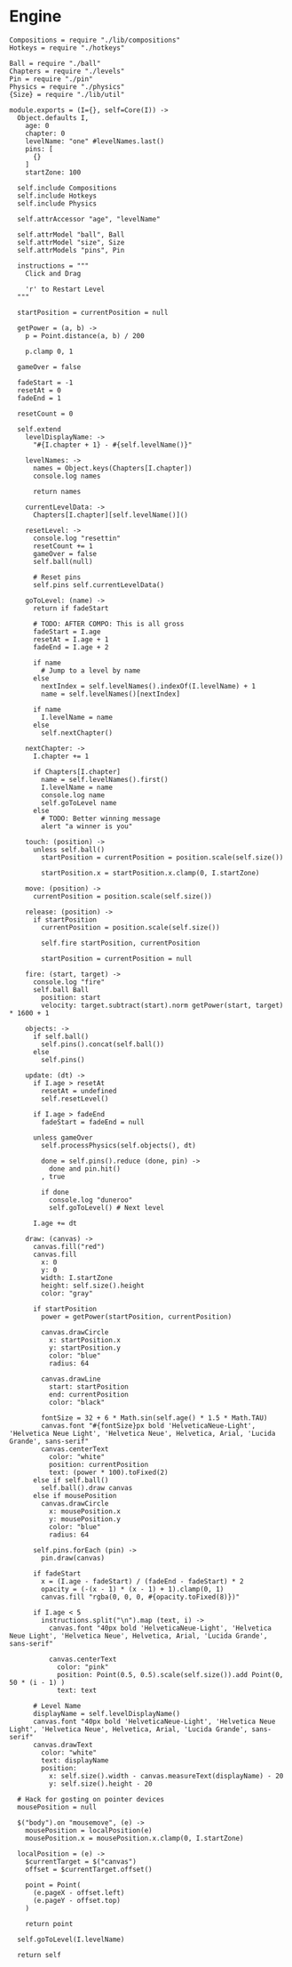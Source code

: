 Engine
======

    Compositions = require "./lib/compositions"
    Hotkeys = require "./hotkeys"

    Ball = require "./ball"
    Chapters = require "./levels"
    Pin = require "./pin"
    Physics = require "./physics"
    {Size} = require "./lib/util"

    module.exports = (I={}, self=Core(I)) ->
      Object.defaults I,
        age: 0
        chapter: 0
        levelName: "one" #levelNames.last()
        pins: [
          {}
        ]
        startZone: 100

      self.include Compositions
      self.include Hotkeys
      self.include Physics

      self.attrAccessor "age", "levelName"

      self.attrModel "ball", Ball
      self.attrModel "size", Size
      self.attrModels "pins", Pin
      
      instructions = """
        Click and Drag
        
        'r' to Restart Level
      """

      startPosition = currentPosition = null

      getPower = (a, b) ->
        p = Point.distance(a, b) / 200
        
        p.clamp 0, 1

      gameOver = false

      fadeStart = -1
      resetAt = 0
      fadeEnd = 1

      resetCount = 0

      self.extend
        levelDisplayName: ->
          "#{I.chapter + 1} - #{self.levelName()}"

        levelNames: ->
          names = Object.keys(Chapters[I.chapter])
          console.log names

          return names

        currentLevelData: ->
          Chapters[I.chapter][self.levelName()]()

        resetLevel: ->
          console.log "resettin"
          resetCount += 1
          gameOver = false
          self.ball(null)

          # Reset pins
          self.pins self.currentLevelData()

        goToLevel: (name) ->
          return if fadeStart
          
          # TODO: AFTER COMPO: This is all gross
          fadeStart = I.age
          resetAt = I.age + 1
          fadeEnd = I.age + 2

          if name
            # Jump to a level by name
          else
            nextIndex = self.levelNames().indexOf(I.levelName) + 1
            name = self.levelNames()[nextIndex]

          if name
            I.levelName = name
          else
            self.nextChapter()
            
        nextChapter: ->
          I.chapter += 1

          if Chapters[I.chapter]
            name = self.levelNames().first()
            I.levelName = name
            console.log name
            self.goToLevel name
          else
            # TODO: Better winning message
            alert "a winner is you"

        touch: (position) ->
          unless self.ball()
            startPosition = currentPosition = position.scale(self.size())
            
            startPosition.x = startPosition.x.clamp(0, I.startZone)

        move: (position) ->
          currentPosition = position.scale(self.size())

        release: (position) ->
          if startPosition
            currentPosition = position.scale(self.size())
      
            self.fire startPosition, currentPosition
      
            startPosition = currentPosition = null

        fire: (start, target) ->
          console.log "fire"
          self.ball Ball
            position: start
            velocity: target.subtract(start).norm getPower(start, target) * 1600 + 1

        objects: ->
          if self.ball()
            self.pins().concat(self.ball())
          else
            self.pins()

        update: (dt) ->
          if I.age > resetAt
            resetAt = undefined
            self.resetLevel()

          if I.age > fadeEnd
            fadeStart = fadeEnd = null

          unless gameOver
            self.processPhysics(self.objects(), dt)
  
            done = self.pins().reduce (done, pin) ->
              done and pin.hit()
            , true

            if done
              console.log "duneroo"
              self.goToLevel() # Next level

          I.age += dt

        draw: (canvas) ->
          canvas.fill("red")
          canvas.fill
            x: 0
            y: 0
            width: I.startZone
            height: self.size().height
            color: "gray"

          if startPosition
            power = getPower(startPosition, currentPosition)
            
            canvas.drawCircle
              x: startPosition.x
              y: startPosition.y
              color: "blue"
              radius: 64
    
            canvas.drawLine
              start: startPosition
              end: currentPosition
              color: "black"
            
            fontSize = 32 + 6 * Math.sin(self.age() * 1.5 * Math.TAU)
            canvas.font "#{fontSize}px bold 'HelveticaNeue-Light', 'Helvetica Neue Light', 'Helvetica Neue', Helvetica, Arial, 'Lucida Grande', sans-serif"
            canvas.centerText
              color: "white"
              position: currentPosition
              text: (power * 100).toFixed(2)
          else if self.ball()
            self.ball().draw canvas
          else if mousePosition
            canvas.drawCircle
              x: mousePosition.x
              y: mousePosition.y
              color: "blue"
              radius: 64
          
          self.pins.forEach (pin) ->
            pin.draw(canvas)

          if fadeStart
            x = (I.age - fadeStart) / (fadeEnd - fadeStart) * 2
            opacity = (-(x - 1) * (x - 1) + 1).clamp(0, 1)
            canvas.fill "rgba(0, 0, 0, #{opacity.toFixed(8)})"

          if I.age < 5
            instructions.split("\n").map (text, i) ->
              canvas.font "40px bold 'HelveticaNeue-Light', 'Helvetica Neue Light', 'Helvetica Neue', Helvetica, Arial, 'Lucida Grande', sans-serif"

              canvas.centerText
                color: "pink"
                position: Point(0.5, 0.5).scale(self.size()).add Point(0, 50 * (i - 1) )
                text: text
          
          # Level Name
          displayName = self.levelDisplayName()
          canvas.font "40px bold 'HelveticaNeue-Light', 'Helvetica Neue Light', 'Helvetica Neue', Helvetica, Arial, 'Lucida Grande', sans-serif"
          canvas.drawText
            color: "white"
            text: displayName
            position:
              x: self.size().width - canvas.measureText(displayName) - 20
              y: self.size().height - 20

      # Hack for gosting on pointer devices
      mousePosition = null

      $("body").on "mousemove", (e) ->
        mousePosition = localPosition(e)
        mousePosition.x = mousePosition.x.clamp(0, I.startZone)
      
      localPosition = (e) ->
        $currentTarget = $("canvas")
        offset = $currentTarget.offset()
    
        point = Point(
          (e.pageX - offset.left)
          (e.pageY - offset.top)
        )
    
        return point

      self.goToLevel(I.levelName)

      return self
